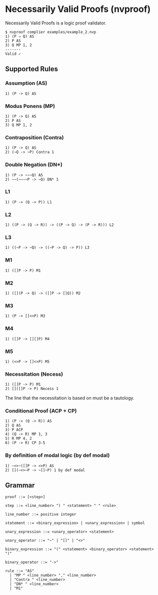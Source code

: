 # Necessarily Valid Proofs (nvproof)
Necessarily Valid Proofs is a logic proof validator.

```
$ nvproof complier examples/example_2.nvp
1) (P ⇒ Q) AS
2) P AS
3) Q MP 1, 2
-------
Valid ✓
```

## Supported Rules
### Assumption (AS)
```
1) (P -> Q) AS
```

### Modus Ponens (MP)
```
1) (P -> Q) AS
2) P AS
3) Q MP 1, 2
```

### Contraposition (Contra)
```
1) (P -> Q) AS
2) (~Q -> ~P) Contra 1
```

### Double Negation (DN\*)
```
1) (P -> ~~~Q) AS
2) ~~(~~~~P -> ~Q) DN* 1
```

### L1
```
1) (P -> (Q -> P)) L1
```

### L2
```
1) ((P -> (Q -> R)) -> ((P -> Q) -> (P -> R))) L2
```

### L3
```
1) ((~P -> ~Q) -> ((~P -> Q) -> P)) L3
```

### M1
```
1) ([]P -> P) M1
```

### M2
```
1) ([](P -> Q) -> ([]P -> []Q)) M2
```

### M3
```
1) (P -> []<>P) M3
```

### M4
```
1) ([]P -> [][]P) M4
```

### M5
```
1) (<>P -> []<>P) M5
```

### Necessitation (Necess)
```
1) ([]P -> P) M1
2) []([]P -> P) Necess 1
```

The line that the necessitation is based on must be a tautology.

### Conditional Proof (ACP + CP)
```
1) (P -> (Q -> R)) AS
2) Q AS
3) P ACP
4) (Q -> R) MP 1, 3
5) R MP 4, 2
6) (P -> R) CP 3-5
```

### By definition of modal logic (by def modal)
```
1) ~<>~([]P -> <>P) AS
2) [](~<>~P -> ~[]~P) 1 by def modal
```

## Grammar
```
proof ::= [<step>]

step ::= <line_number> ") " <statement> " " <rule>

line_number ::= positive integer

statement ::= <binary_expression> | <unary_expression> | symbol

unary_expression ::= <unary_operator> <statement>

unary_operator ::= "~" | "[]" | "<>"

binary_expression ::= "(" <statement> <binary_operator> <statement> ")"

binary_operator ::= "->"

rule ::= "AS"
  | "MP " <line_number> "," <line_number>
  | "Contra " <line_number>
  | "DN* " <line_number>
  | "M1"
```
